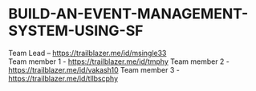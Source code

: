 # BUILD-AN-EVENT-MANAGEMENT-SYSTEM-USING-SF

Team Lead – https://trailblazer.me/id/msingle33  
Team member 1 -  https://trailblazer.me/id/tmphy 
Team member 2 -  https://trailblazer.me/id/vakash10 
Team member 3 -  https://trailblazer.me/id/tllbscphy
